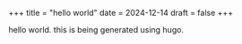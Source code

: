 +++
title = "hello world"
date = 2024-12-14
draft = false
+++

hello world. this is being generated using hugo.
